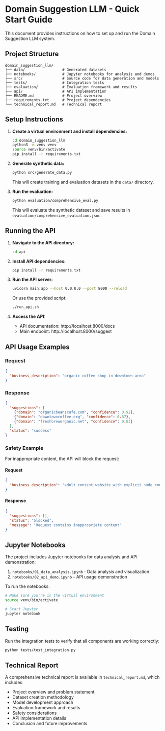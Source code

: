 # Domain Suggestion LLM - Quick Start Guide

This document provides instructions on how to set up and run the Domain Suggestion LLM system.

## Project Structure

```
domain_suggestion_llm/
├── data/                 # Generated datasets
├── notebooks/            # Jupyter notebooks for analysis and demos
├── src/                  # Source code for data generation and models
├── tests/                # Integration tests
├── evaluation/           # Evaluation framework and results
├── api/                  # API implementation
├── README.md             # Project overview
├── requirements.txt      # Project dependencies
└── technical_report.md   # Technical report
```

## Setup Instructions

1. **Create a virtual environment and install dependencies:**
   ```bash
   cd domain_suggestion_llm
   python3 -m venv venv
   source venv/bin/activate
   pip install -r requirements.txt
   ```

2. **Generate synthetic data:**
   ```bash
   python src/generate_data.py
   ```
   This will create training and evaluation datasets in the `data/` directory.

3. **Run the evaluation:**
   ```bash
   python evaluation/comprehensive_eval.py
   ```
   This will evaluate the synthetic dataset and save results in `evaluation/comprehensive_evaluation.json`.

## Running the API

1. **Navigate to the API directory:**
   ```bash
   cd api
   ```

2. **Install API dependencies:**
   ```bash
   pip install -r requirements.txt
   ```

3. **Run the API server:**
   ```bash
   uvicorn main:app --host 0.0.0.0 --port 8000 --reload
   ```
   
   Or use the provided script:
   ```bash
   ./run_api.sh
   ```

4. **Access the API:**
   - API documentation: http://localhost:8000/docs
   - Main endpoint: http://localhost:8000/suggest

## API Usage Examples

### Request
```json
{
  "business_description": "organic coffee shop in downtown area"
}
```

### Response
```json
{
  "suggestions": [
    {"domain": "organicbeanscafe.com", "confidence": 0.92},
    {"domain": "downtowncoffee.org", "confidence": 0.87},
    {"domain": "freshbreworganic.net", "confidence": 0.83}
  ],
  "status": "success"
}
```

### Safety Example

For inappropriate content, the API will block the request:

#### Request
```json
{
  "business_description": "adult content website with explicit nude content"
}
```

#### Response
```json
{
  "suggestions": [],
  "status": "blocked",
  "message": "Request contains inappropriate content"
}
```

## Jupyter Notebooks

The project includes Jupyter notebooks for data analysis and API demonstration:

1. `notebooks/01_data_analysis.ipynb` - Data analysis and visualization
2. `notebooks/02_api_demo.ipynb` - API usage demonstration

To run the notebooks:
```bash
# Make sure you're in the virtual environment
source venv/bin/activate

# Start Jupyter
jupyter notebook
```

## Testing

Run the integration tests to verify that all components are working correctly:
```bash
python tests/test_integration.py
```

## Technical Report

A comprehensive technical report is available in `technical_report.md`, which includes:
- Project overview and problem statement
- Dataset creation methodology
- Model development approach
- Evaluation framework and results
- Safety considerations
- API implementation details
- Conclusion and future improvements
